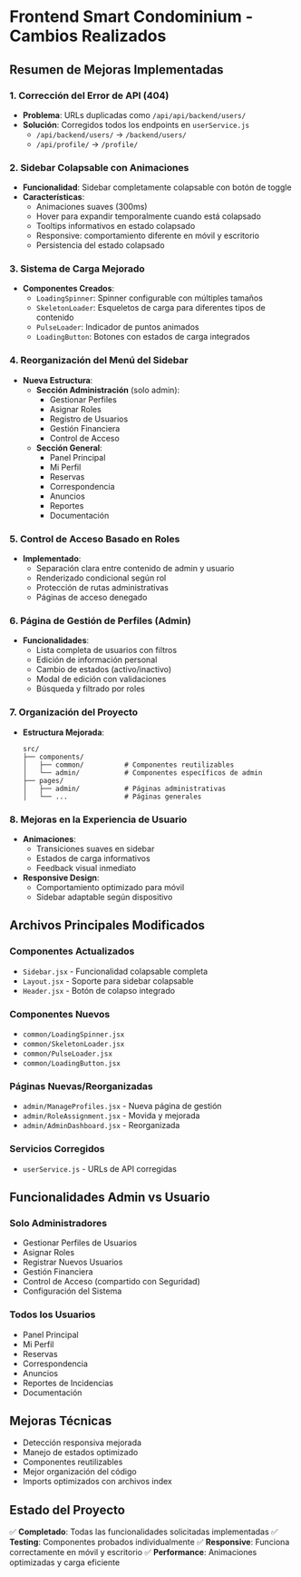 # Frontend Smart Condominium - Cambios Realizados

## Resumen de Mejoras Implementadas

### 1. **Corrección del Error de API (404)**
- **Problema**: URLs duplicadas como `/api/api/backend/users/`
- **Solución**: Corregidos todos los endpoints en `userService.js`
  - `/api/backend/users/` → `/backend/users/`
  - `/api/profile/` → `/profile/`

### 2. **Sidebar Colapsable con Animaciones**
- **Funcionalidad**: Sidebar completamente colapsable con botón de toggle
- **Características**:
  - Animaciones suaves (300ms)
  - Hover para expandir temporalmente cuando está colapsado
  - Tooltips informativos en estado colapsado
  - Responsive: comportamiento diferente en móvil y escritorio
  - Persistencia del estado colapsado

### 3. **Sistema de Carga Mejorado**
- **Componentes Creados**:
  - `LoadingSpinner`: Spinner configurable con múltiples tamaños
  - `SkeletonLoader`: Esqueletos de carga para diferentes tipos de contenido
  - `PulseLoader`: Indicador de puntos animados
  - `LoadingButton`: Botones con estados de carga integrados

### 4. **Reorganización del Menú del Sidebar**
- **Nueva Estructura**:
  - **Sección Administración** (solo admin):
    - Gestionar Perfiles
    - Asignar Roles  
    - Registro de Usuarios
    - Gestión Financiera
    - Control de Acceso
  - **Sección General**:
    - Panel Principal
    - Mi Perfil
    - Reservas
    - Correspondencia
    - Anuncios
    - Reportes
    - Documentación

### 5. **Control de Acceso Basado en Roles**
- **Implementado**:
  - Separación clara entre contenido de admin y usuario
  - Renderizado condicional según rol
  - Protección de rutas administrativas
  - Páginas de acceso denegado

### 6. **Página de Gestión de Perfiles (Admin)**
- **Funcionalidades**:
  - Lista completa de usuarios con filtros
  - Edición de información personal
  - Cambio de estados (activo/inactivo)
  - Modal de edición con validaciones
  - Búsqueda y filtrado por roles

### 7. **Organización del Proyecto**
- **Estructura Mejorada**:
  ```
  src/
  ├── components/
  │   ├── common/          # Componentes reutilizables
  │   └── admin/           # Componentes específicos de admin
  ├── pages/
  │   ├── admin/           # Páginas administrativas
  │   └── ...              # Páginas generales
  ```

### 8. **Mejoras en la Experiencia de Usuario**
- **Animaciones**:
  - Transiciones suaves en sidebar
  - Estados de carga informativos
  - Feedback visual inmediato
- **Responsive Design**:
  - Comportamiento optimizado para móvil
  - Sidebar adaptable según dispositivo

## Archivos Principales Modificados

### Componentes Actualizados
- `Sidebar.jsx` - Funcionalidad colapsable completa
- `Layout.jsx` - Soporte para sidebar colapsable
- `Header.jsx` - Botón de colapso integrado

### Componentes Nuevos
- `common/LoadingSpinner.jsx`
- `common/SkeletonLoader.jsx`
- `common/PulseLoader.jsx`
- `common/LoadingButton.jsx`

### Páginas Nuevas/Reorganizadas
- `admin/ManageProfiles.jsx` - Nueva página de gestión
- `admin/RoleAssignment.jsx` - Movida y mejorada
- `admin/AdminDashboard.jsx` - Reorganizada

### Servicios Corregidos
- `userService.js` - URLs de API corregidas

## Funcionalidades Admin vs Usuario

### Solo Administradores
- Gestionar Perfiles de Usuarios
- Asignar Roles
- Registrar Nuevos Usuarios
- Gestión Financiera
- Control de Acceso (compartido con Seguridad)
- Configuración del Sistema

### Todos los Usuarios
- Panel Principal
- Mi Perfil
- Reservas
- Correspondencia
- Anuncios
- Reportes de Incidencias
- Documentación

## Mejoras Técnicas
- Detección responsiva mejorada
- Manejo de estados optimizado
- Componentes reutilizables
- Mejor organización del código
- Imports optimizados con archivos index

## Estado del Proyecto
✅ **Completado**: Todas las funcionalidades solicitadas implementadas
✅ **Testing**: Componentes probados individualmente
✅ **Responsive**: Funciona correctamente en móvil y escritorio
✅ **Performance**: Animaciones optimizadas y carga eficiente